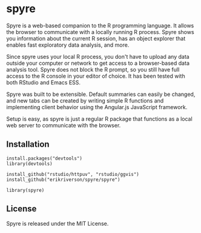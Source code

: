 spyre
=====

Spyre is a web-based companion to the R programming language. It
allows the browser to communicate with a locally running R
process. Spyre shows you information about the current R session, has
an object explorer that enables fast exploratory data analysis, and
more.

Since spyre uses your local R process, you don't have to upload any
data outside your computer or network to get access to a browser-based
data analysis tool. Spyre does not block the R prompt, so you still
have full access to the R console in your editor of choice. It has
been tested with both RStudio and Emacs ESS.

Spyre was built to be extensible. Default summaries can easily be
changed, and new tabs can be created by writing simple R functions and
implementing client behavior using the Angular.js JavaScript
framework.

Setup is easy, as spyre is just a regular R package that functions as
a local web server to communicate with the browser.

## Installation

````
install.packages("devtools")
library(devtools)

install_github("rstudio/httpuv", "rstudio/ggvis")
install_github("erikriverson/spyre/spyre")

library(spyre)
````
## License

Spyre is released under the MIT License.

